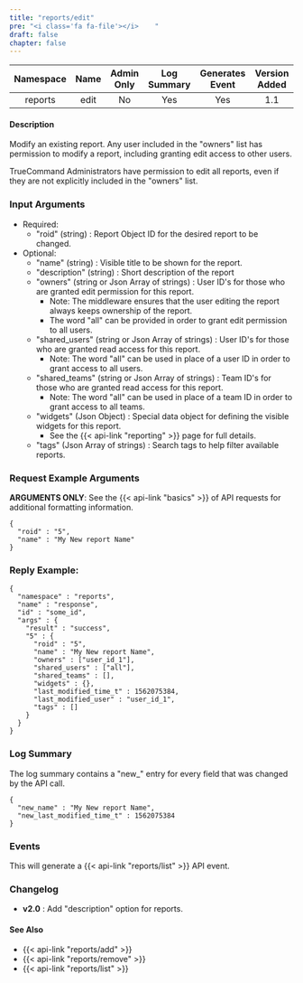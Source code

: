 ```yaml
---
title: "reports/edit"
pre: "<i class='fa fa-file'></i>	"
draft: false
chapter: false
---
```


| Namespace | Name | Admin Only | Log Summary | Generates Event | Version Added
|:----------------:|:--------:|:--------:|:--------:|:--------:|:---:|
| reports | edit | No | Yes | Yes | 1.1 |

#### Description
Modify an existing report. Any user included in the "owners" list has permission to modify a report, including granting edit access to other users. 

TrueCommand Administrators have permission to edit all reports, even if they are not explicitly included in the "owners" list.

### Input Arguments
* Required:
   * "roid" (string) : Report Object ID for the desired report to be changed.
* Optional:
   * "name" (string) : Visible title to be shown for the report.
   * "description" (string) : Short description of the report
   * "owners" (string or Json Array of strings) : User ID's for those who are granted edit permission for this report.
      * Note: The middleware ensures that the user editing the report always keeps ownership of the report.
      * The word "all" can be provided in order to grant edit permission to all users.
   * "shared_users" (string or Json Array of strings) : User ID's for those who are granted read access for this report.
      * Note: The word "all" can be used in place of a user ID in order to grant access to all users. 
   * "shared_teams" (string or Json Array of strings) : Team ID's for those who are granted read access for this report.
      * Note: The word "all" can be used in place of a team ID in order to grant access to all teams. 
   * "widgets" (Json Object) : Special data object for defining the visible widgets for this report.
      * See the {{< api-link "reporting" >}} page for full details.
   * "tags" (Json Array of strings) : Search tags to help filter available reports.


### Request Example Arguments
**ARGUMENTS ONLY**: See the {{< api-link "basics" >}} of API requests for additional formatting information.

```
{
  "roid" : "5",
  "name" : "My New report Name"
}
```

### Reply Example:
```
{
  "namespace" : "reports",
  "name" : "response",
  "id" : "some_id",
  "args" : {
    "result" : "success",
    "5" : {
      "roid" : "5",
      "name" : "My New report Name",
      "owners" : ["user_id_1"],
      "shared_users" : ["all"],
      "shared_teams" : [],
      "widgets" : {},
      "last_modified_time_t" : 1562075384,
      "last_modified_user" : "user_id_1",
      "tags" : []
    }
  }
}
```
### Log Summary
The log summary contains a "new_" entry for every field that was changed by the API call.
```
{
  "new_name" : "My New report Name",
  "new_last_modified_time_t" : 1562075384
}
```

### Events
This will generate a {{< api-link "reports/list" >}} API event.

### Changelog
* **v2.0** : Add "description" option for reports.

#### See Also
* {{< api-link "reports/add" >}}
* {{< api-link "reports/remove" >}}
* {{< api-link "reports/list" >}}
